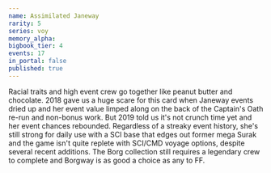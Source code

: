 ```yaml
---
name: Assimilated Janeway
rarity: 5
series: voy
memory_alpha:
bigbook_tier: 4
events: 17
in_portal: false
published: true
---
```


Racial traits and high event crew go together like peanut butter and chocolate. 2018 gave us a huge scare for this card when Janeway events dried up and her event value limped along on the back of the Captain's Oath re-run and non-bonus work. But 2019 told us it's not crunch time yet and her event chances rebounded. Regardless of a streaky event history, she's still strong for daily use with a SCI base that edges out former mega Surak and the game isn't quite replete with SCI/CMD voyage options, despite several recent additions. The Borg collection still requires a legendary crew to complete and Borgway is as good a choice as any to FF.
